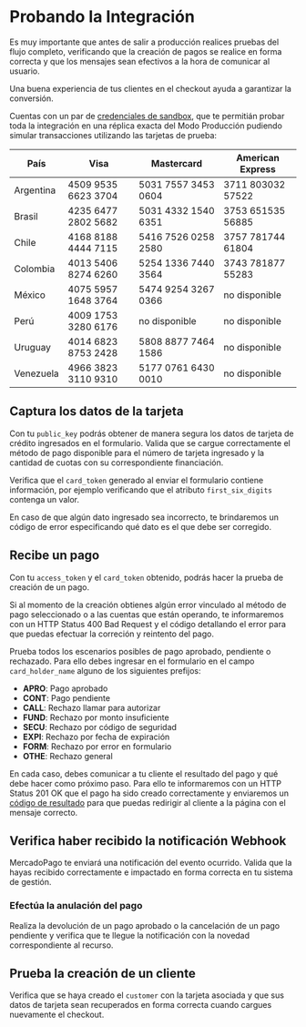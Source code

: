 # Probando la Integración

Es muy importante que antes de salir a producción realices pruebas del flujo completo, verificando que la creación de pagos se realice en forma correcta y que los mensajes sean efectivos a la hora de comunicar al usuario.

Una buena experiencia de tus clientes en el checkout ayuda a garantizar la conversión.

Cuentas con un par de [credenciales de sandbox](https://www.mercadopago.com.ar/account/credentials?type=custom), que te permitián probar toda la integración en una réplica exacta del Modo Producción pudiendo simular transacciones utilizando las tarjetas de prueba:

| País 		| Visa 				 | Mastercard        | American Express |
| ---- 		| ---- 				 | ----------        | ---------------- |
| Argentina  	| 4509 9535 6623 3704|5031 7557 3453 0604|3711 803032 57522 |
| Brasil  	| 4235 6477 2802 5682|5031 4332 1540 6351|3753 651535 56885 |
| Chile   	| 4168 8188 4444 7115|5416 7526 0258 2580|3757 781744 61804 |
| Colombia  	| 4013 5406 8274 6260|5254 1336 7440 3564|3743 781877 55283 |
| México  	| 4075 5957 1648 3764|5474 9254 3267 0366|no disponible     |
| Perú    	| 4009 1753 3280 6176|no disponible      |no disponible     |
| Uruguay  	| 4014 6823 8753 2428|5808 8877 7464 1586|no disponible     |
| Venezuela  	| 4966 3823 3110 9310|5177 0761 6430 0010|no disponible     |



## Captura los datos de la tarjeta

Con tu `public_key` podrás obtener de manera segura los datos de tarjeta de crédito ingresados en el formulario. Valida que se cargue correctamente el método de pago disponible para el número de tarjeta ingresado y la cantidad de cuotas con su correspondiente financiación. 

Verifica que el `card_token` generado al enviar el formulario contiene información, por ejemplo verificando que el atributo `first_six_digits` contenga un valor.

En caso de que algún dato ingresado sea incorrecto, te brindaremos un código de error especificando qué dato es el que debe ser corregido.


## Recibe un pago

Con tu `access_token` y el `card_token` obtenido, podrás hacer la prueba de creación de un pago.

Si al momento de la creación obtienes algún error vinculado al método de pago seleccionado o a las cuentas que están operando, te informaremos con un HTTP Status 400 Bad Request y el código detallando el error para que puedas efectuar la correción y reintento del pago.

Prueba todos los escenarios posibles de pago aprobado, pendiente o rechazado. Para ello debes ingresar en el formulario en el campo `card_holder_name` alguno de los siguientes prefijos:

* **APRO**: Pago aprobado  
* **CONT**: Pago pendiente  
* **CALL**: Rechazo llamar para autorizar  
* **FUND**: Rechazo por monto insuficiente  
* **SECU**: Rechazo por código de seguridad  
* **EXPI**: Rechazo por fecha de expiración  
* **FORM**: Rechazo por error en formulario  
* **OTHE**: Rechazo general
    
En cada caso, debes comunicar a tu cliente el resultado del pago y qué debe hacer como próximo paso.
Para ello te informaremos con un HTTP Status 201 OK que el pago ha sido creado correctamente y enviaremos un [código de resultado]() para que puedas redirigir al cliente a la página con el mensaje correcto. 

## Verifica haber recibido la notificación Webhook

MercadoPago te enviará una notificación del evento ocurrido. Valida que la hayas recibido correctamente e impactado en forma correcta en tu sistema de gestión. 

### Efectúa la anulación del pago

Realiza la devolución de un pago aprobado o la cancelación de un pago pendiente y verifica que te llegue la notificación con la novedad correspondiente al recurso. 


## Prueba la creación de un cliente

Verifica que se haya creado el `customer` con la tarjeta asociada y que sus datos de tarjeta sean recuperados en forma correcta cuando cargues nuevamente el checkout.

